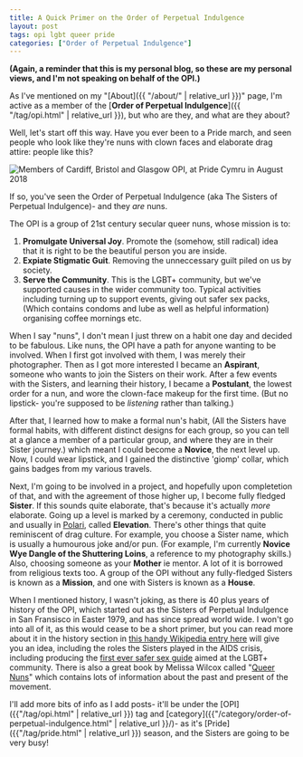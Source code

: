 ```yaml
---
title: A Quick Primer on the Order of Perpetual Indulgence
layout: post
tags: opi lgbt queer pride
categories: ["Order of Perpetual Indulgence"]
---
```


**(Again, a reminder that this is my personal blog, so these are my personal views, and I'm not speaking on behalf of the OPI.)**

As I've mentioned on my "[About]({{ "/about/" | relative_url }})" page, I'm active as a member of the [**Order of Perpetual Indulgence**]({{ "/tag/opi.html" | relative_url }}), but who are they, and what are they about?<!--more-->

Well, let's start off this way. Have you ever been to a Pride march, and seen people who look like they're nuns with clown faces and elaborate drag attire: people like this?

![Members of Cardiff, Bristol and Glasgow OPI, at Pride Cymru in August 2018]({{"/assets/img/opi_pride_cymru_2018.jpg"|relative_url}})

If so, you've seen the Order of Perpetual Indulgence (aka The Sisters of Perpetual Indulgence)- and they *are* nuns.

The OPI is a group of 21st century secular queer nuns, whose mission is to:
1. **Promulgate Universal Joy**. Promote the (somehow, still radical) idea that it is right to be the beautiful person you are inside.
2. **Expiate Stigmatic Guit**. Removing the unneccessary guilt piled on us by society.
3. **Serve the Community**. This is the LGBT+ community, but we've supported causes in the wider community too. Typical activities including turning up to support events, giving out safer sex packs, (Which contains condoms and lube as well as helpful information) organising coffee mornings etc.

When I say "nuns", I don't mean I just threw on a habit one day and decided to be fabulous. Like nuns, the OPI have a path for anyone wanting to be involved. When I first got involved with them, I was merely their photographer. Then as I got more interested I became an **Aspirant**, someone who wants to join the Sisters on their work. After a few events with the Sisters, and learning their history, I became a **Postulant**, the lowest order for a nun, and wore the clown-face makeup for the first time. (But no lipstick- you're supposed to be *listening* rather than talking.) 

After that, I learned how to make a formal nun's habit, (All the Sisters have formal habits, with different distinct designs for each group, so you can tell at a glance a member of a particular group, and where they are in their Sister journey.) which meant I could become a **Novice**, the next level up. Now, I could wear lipstick, and I gained the distinctive 'giomp' collar, which gains badges from my various travels.

Next, I'm going to be involved in a project, and hopefully upon completetion of that, and with the agreement of those higher up, I become fully fledged **Sister**. If this sounds quite elaborate, that's because it's actually *more* elaborate. Going up a level is marked by a ceremony, conducted in public and usually in [Polari](https://en.wikipedia.org/wiki/Polari), called **Elevation**. There's other things that quite reminiscent of drag culture. For example, you choose a Sister name, which is usually a humourous joke and/or pun. (For example, I'm currently **Novice Wye Dangle of the Shuttering Loins**, a reference to my photography skills.) Also, choosing someone as your **Mother** ie mentor. A lot of it is borrowed from religious texts too. A group of the OPI without any fully-fledged Sisters is known as a **Mission**, and one with Sisters is known as a **House**.

When I mentioned history, I wasn't joking, as there is 40 plus years of history of the OPI, which started out as the Sisters of Perpetual Indulgence in San Fransisco in Easter 1979, and has since spread world wide. I won't go into all of it, as this would cease to be a short primer, but you can read more about it in the history section in [this handy Wikipedia entry here](https://en.wikipedia.org/wiki/Sisters_of_Perpetual_Indulgence) will give you an idea, including the roles the Sisters played in the AIDS crisis, including producing the [first ever safer sex guide](https://www.gayinthe80s.com/2013/08/1982-safer-sex-play-fair/) aimed at the LGBT+ community. There is also a great book by Melissa Wilcox called "[Queer Nuns](https://nyupress.org/9781479820368/queer-nuns/)" which contains lots of information about the past and present of the movement. 

I'll add more bits of info as I add posts- it'll be under the [OPI]({{"/tag/opi.html" | relative_url }}) tag and [category]({{"/category/order-of-perpetual-indulgence.html" | relative_url }}/)- as it's [Pride]({{"/tag/pride.html" | relative_url }}) season, and the Sisters are going to be very busy!